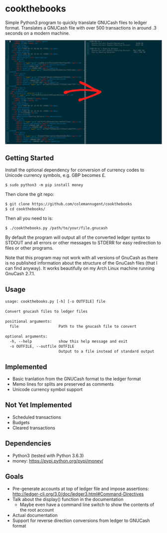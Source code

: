 # cookthebooks

Simple Python3 program to quickly translate GNUCash files to ledger format. Translates a GNUCash file with over 500 transactions in around .3 seconds on a modern machine.

![Example](./docs/img/sample.png)

## Getting Started
Install the optional dependency for conversion of currency codes to Unicode currency symbols, e.g. GBP becomes £.

```
$ sudo python3 -m pip install money
```

Then clone the git repo:
```
$ git clone https://github.com/colemannugent/cookthebooks
$ cd cookthebooks/
```

Then all you need to is:
```
$ ./cookthebooks.py /path/to/your/file.gnucash
```
By default the program will output all of the converted ledger syntax to STDOUT and all errors or other messages to STDERR for easy redirection to files or other programs.

Note that this program may not work with all versions of GnuCash as there is no published information about the structure of the GnuCash files (that I can find anyway). It works beautifully on my Arch Linux machine running GnuCash 2.7.1.

## Usage
```
usage: cookthebooks.py [-h] [-o OUTFILE] file

Convert gnucash files to ledger files

positional arguments:
  file                  Path to the gnucash file to convert

optional arguments:
  -h, --help            show this help message and exit
  -o OUTFILE, --outfile OUTFILE
                        Output to a file instead of standard output
```

## Implemented
- Basic tranlation from the GNUCash format to the ledger format
- Memo lines for splits are preserved as comments
- Unicode currency symbol support

## Not Yet Implemented
- Scheduled transactions
- Budgets
- Cleared transactions

## Dependencies
- Python3 (tested with Python 3.6.3)
- money: https://pypi.python.org/pypi/money/

## Goals
- Pre-generate accounts at top of ledger file and impose assertions: http://ledger-cli.org/3.0/doc/ledger3.html#Command-Directives
- Talk about the display() function in the documentation
	- Maybe even have a command line switch to show the contents of the root account
- Actual documentation
- Support for reverse direction conversions from ledger to GNUCash format
